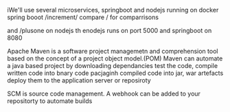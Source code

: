 iWe'll use several microservices, springboot and nodejs running on docker
spring booot /increment/ compare / for comparrisons

and /plusone on nodejs th enodejs runs on port 5000 and springboot on 8080

Apache Maven is a software project managemetn and comprehension tool based on the concept of a project object model.(POM)
Maven can automate a java based project by
downloading dependancies
test the code,
compile written code into bnary code
pacjaginh compiled code into jar, war artefacts
deploy them to the application server or reposiroty


SCM is source code management. A webhook can be added to your repositorty to automate builds
